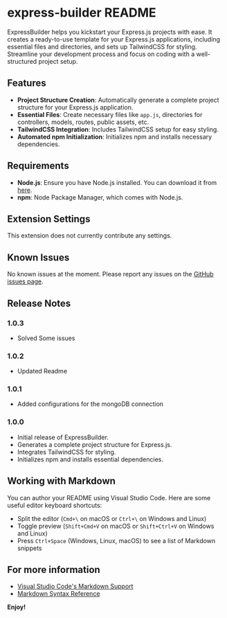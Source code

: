 # express-builder README

ExpressBuilder helps you kickstart your Express.js projects with ease. It creates a ready-to-use template for your Express.js applications, including essential files and directories, and sets up TailwindCSS for styling. Streamline your development process and focus on coding with a well-structured project setup.

## Features

- **Project Structure Creation**: Automatically generate a complete project structure for your Express.js application.
- **Essential Files**: Create necessary files like `app.js`, directories for controllers, models, routes, public assets, etc.
- **TailwindCSS Integration**: Includes TailwindCSS setup for easy styling.
- **Automated npm Initialization**: Initializes npm and installs necessary dependencies.

## Requirements

- **Node.js**: Ensure you have Node.js installed. You can download it from [here](https://nodejs.org/).
- **npm**: Node Package Manager, which comes with Node.js.

## Extension Settings

This extension does not currently contribute any settings.

## Known Issues

No known issues at the moment. Please report any issues on the [GitHub issues page](https://github.com/yourusername/express-builder/issues).

## Release Notes

### 1.0.3

- Solved Some issues

### 1.0.2

- Updated Readme

### 1.0.1

- Added configurations for the mongoDB connection

### 1.0.0

- Initial release of ExpressBuilder.
- Generates a complete project structure for Express.js.
- Integrates TailwindCSS for styling.
- Initializes npm and installs essential dependencies.

## Working with Markdown

You can author your README using Visual Studio Code. Here are some useful editor keyboard shortcuts:

- Split the editor (`Cmd+\` on macOS or `Ctrl+\` on Windows and Linux)
- Toggle preview (`Shift+Cmd+V` on macOS or `Shift+Ctrl+V` on Windows and Linux)
- Press `Ctrl+Space` (Windows, Linux, macOS) to see a list of Markdown snippets

## For more information

- [Visual Studio Code's Markdown Support](http://code.visualstudio.com/docs/languages/markdown)
- [Markdown Syntax Reference](https://help.github.com/articles/markdown-basics/)

**Enjoy!**
